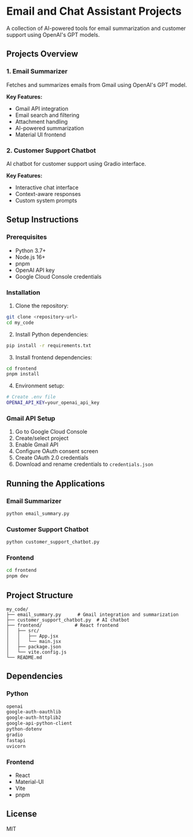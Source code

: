 # Email and Chat Assistant Projects

A collection of AI-powered tools for email summarization and customer support using OpenAI's GPT models.

## Projects Overview

### 1. Email Summarizer
Fetches and summarizes emails from Gmail using OpenAI's GPT model.

**Key Features:**
- Gmail API integration
- Email search and filtering
- Attachment handling
- AI-powered summarization
- Material UI frontend

### 2. Customer Support Chatbot
AI chatbot for customer support using Gradio interface.

**Key Features:**
- Interactive chat interface
- Context-aware responses
- Custom system prompts

## Setup Instructions

### Prerequisites
- Python 3.7+
- Node.js 16+
- pnpm
- OpenAI API key
- Google Cloud Console credentials

### Installation

1. Clone the repository:
```bash
git clone <repository-url>
cd my_code
```

2. Install Python dependencies:
```bash
pip install -r requirements.txt
```

3. Install frontend dependencies:
```bash
cd frontend
pnpm install
```

4. Environment setup:
```bash
# Create .env file
OPENAI_API_KEY=your_openai_api_key
```

### Gmail API Setup

1. Go to Google Cloud Console
2. Create/select project
3. Enable Gmail API
4. Configure OAuth consent screen
5. Create OAuth 2.0 credentials
6. Download and rename credentials to `credentials.json`

## Running the Applications

### Email Summarizer
```bash
python email_summary.py
```

### Customer Support Chatbot
```bash
python customer_support_chatbot.py
```

### Frontend
```bash
cd frontend
pnpm dev
```

## Project Structure
```
my_code/
├── email_summary.py      # Gmail integration and summarization
├── customer_support_chatbot.py  # AI chatbot
├── frontend/            # React frontend
│   ├── src/
│   │   ├── App.jsx
│   │   └── main.jsx
│   ├── package.json
│   └── vite.config.js
└── README.md
```

## Dependencies

### Python
```text:requirements.txt
openai
google-auth-oauthlib
google-auth-httplib2
google-api-python-client
python-dotenv
gradio
fastapi
uvicorn
```

### Frontend
- React
- Material-UI
- Vite
- pnpm

## License
MIT
